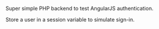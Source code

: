 
Super simple PHP backend to test AngularJS authentication.

Store a user in a session variable to simulate sign-in.
